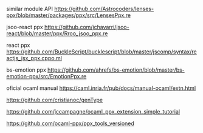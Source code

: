 similar module API
https://github.com/Astrocoders/lenses-ppx/blob/master/packages/ppx/src/LensesPpx.re

jsoo-react ppx
https://github.com/jchavarri/jsoo-react/blob/master/ppx/Rroo_jsoo_ppx.re

react ppx
https://github.com/BuckleScript/bucklescript/blob/master/jscomp/syntax/reactjs_jsx_ppx.cppo.ml

bs-emotion ppx
https://github.com/ahrefs/bs-emotion/blob/master/bs-emotion-ppx/src/EmotionPpx.re

oficial ocaml manual
https://caml.inria.fr/pub/docs/manual-ocaml/extn.html

https://github.com/cristianoc/genType

https://github.com/jccampagne/ocaml_ppx_extension_simple_tutorial

https://github.com/ocaml-ppx/ppx_tools_versioned
